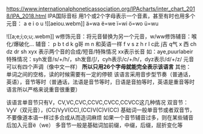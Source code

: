 https://www.internationalphoneticassociation.org/IPAcharts/inter_chart_2018/IPA_2018.html
IPA国际音标
用1个或2个字母表示一个音素，甚至有时也用多个
元音：
a e i o u
![[aeiou.webm]]
ä=wa ë=we ï=wi ö=wo ü=wu

![[a;e;i;o;u;.webm]]
w修饰元音：将元音替换为另一个元音，w/ww修饰辅音：喉化/爆破化...
辅音：
p b t d k g哥 m n
和英语一样
f v  s z  h   r   l
c此 j吉 q气 x 西
ch dz dr sh
xyx 表示两个音的合成/短音/特殊情况  xx表示长音
如：aye,puurlabeir
特殊情况：syh发音/s/+/h/，sh发音/∫/，cyh表示/c/+/h/，dyz表示/d/+/z/
元音可以有四个声调（像中文一样）
**所以只用26个字母就能完全表示该语言**
其他：
单词之间的空格，读的时候需要有一定的停顿
该语言采用音步型节奏（普通话，英语），音节等时（普通话，法语是音节等时，日语是音拍等时，英语是重音等时语言所以严格来说重音很重要）

该语言单音节只有V，CV,VC,CVC,CCVC,CVCC,CCVCC这几种情况
双音节：VyV（双元音），(CC)VyV(CC),(CC)V(C)V(CC)
基础词一般单音节或者双音节，不要像道本语一样过多合成从而造词麻烦
如果一个音节辅音过多，则在某些辅音后加入元音ë（we）
多音节一般是基础词加前缀，中缀，后缀，屈折变化等

